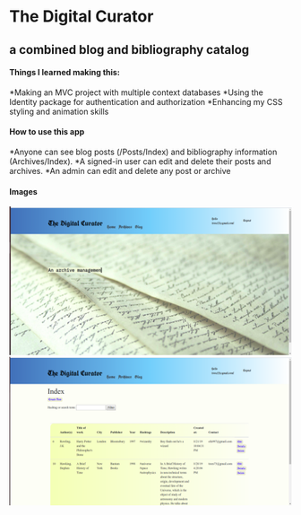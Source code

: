 # The Digital Curator
## a combined blog and bibliography catalog

#### Things I learned making this:
*Making an MVC project with multiple context databases
*Using the Identity package for authentication and authorization
*Enhancing my CSS styling and animation skills

#### How to use this app
*Anyone can see blog posts (/Posts/Index) and bibliography information (Archives/Index).
*A signed-in user can edit and delete their posts and archives.
*An admin can edit and delete any post or archive

#### Images

<img src="images/homepage.png"  width="700"/>

<div height="50"></div>

<img src="images/archives.png"  width="700"/>
